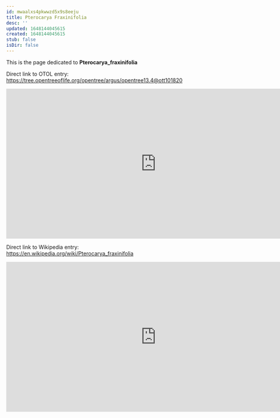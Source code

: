 ```yaml
---
id: mwaalxs4pkwwzd5x9s8eeju
title: Pterocarya Fraxinifolia
desc: ''
updated: 1648144045615
created: 1648144045615
stub: false
isDir: false
---
```

This is the page dedicated to **Pterocarya_fraxinifolia**


Direct link to OTOL entry: https://tree.opentreeoflife.org/opentree/argus/opentree13.4@ott101820



<html>
    <body>
    <iframe src="https://tree.opentreeoflife.org/opentree/argus/opentree13.4@ott101820"
    width="800" height="400" frameborder="0" allowfullscreen> </iframe>
    </body>
</html>
    


Direct link to Wikipedia entry: https://en.wikipedia.org/wiki/Pterocarya_fraxinifolia



<html>
    <body>
    <iframe src="https://en.wikipedia.org/wiki/Pterocarya_fraxinifolia"
    width="800" height="400" frameborder="0" allowfullscreen> </iframe>
    </body>
</html>
    
